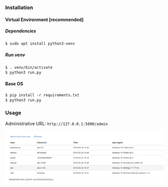 ### Installation
#### Virtual Environment [recommended]
##### Dependencies
```shell
$ sudo apt install python3-venv
```
##### Run venv
```shell
$ . venv/bin/activate
$ python3 run.py
```
#### Base OS
```shell
$ pip install -r requirements.txt
$ python3 run.py
```

### Usage

Administrative URL: ```http://127.0.0.1:5000/admin```

![](img.png)
